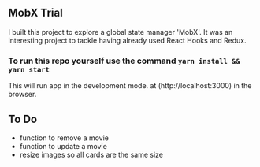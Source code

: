 
## MobX Trial

I built this project to explore a global state manager 'MobX'. It was an interesting project to tackle having already used React Hooks and Redux. 


### To run this repo yourself use the command `yarn install && yarn start`

This will run app in the development mode. at (http://localhost:3000) in the browser.

## To Do

* function to remove a movie
* function to update a movie
* resize images so all cards are the same size 